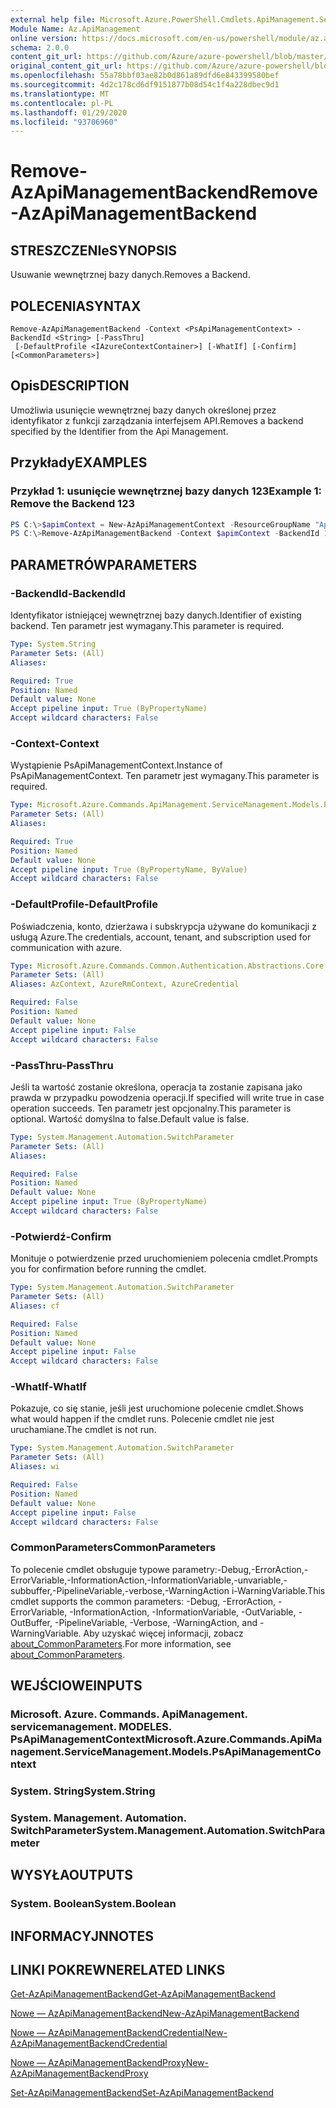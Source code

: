 ```yaml
---
external help file: Microsoft.Azure.PowerShell.Cmdlets.ApiManagement.ServiceManagement.dll-Help.xml
Module Name: Az.ApiManagement
online version: https://docs.microsoft.com/en-us/powershell/module/az.apimanagement/remove-azapimanagementbackend
schema: 2.0.0
content_git_url: https://github.com/Azure/azure-powershell/blob/master/src/ApiManagement/ApiManagement/help/Remove-AzApiManagementBackend.md
original_content_git_url: https://github.com/Azure/azure-powershell/blob/master/src/ApiManagement/ApiManagement/help/Remove-AzApiManagementBackend.md
ms.openlocfilehash: 55a78bbf03ae82b0d861a89dfd6e843399580bef
ms.sourcegitcommit: 4d2c178cd6df9151877b08d54c1f4a228dbec9d1
ms.translationtype: MT
ms.contentlocale: pl-PL
ms.lasthandoff: 01/29/2020
ms.locfileid: "93706960"
---
```

# <span data-ttu-id="a9574-101">Remove-AzApiManagementBackend</span><span class="sxs-lookup"><span data-stu-id="a9574-101">Remove-AzApiManagementBackend</span></span>

## <span data-ttu-id="a9574-102">STRESZCZENIe</span><span class="sxs-lookup"><span data-stu-id="a9574-102">SYNOPSIS</span></span>
<span data-ttu-id="a9574-103">Usuwanie wewnętrznej bazy danych.</span><span class="sxs-lookup"><span data-stu-id="a9574-103">Removes a Backend.</span></span>

## <span data-ttu-id="a9574-104">POLECENIA</span><span class="sxs-lookup"><span data-stu-id="a9574-104">SYNTAX</span></span>

```
Remove-AzApiManagementBackend -Context <PsApiManagementContext> -BackendId <String> [-PassThru]
 [-DefaultProfile <IAzureContextContainer>] [-WhatIf] [-Confirm] [<CommonParameters>]
```

## <span data-ttu-id="a9574-105">Opis</span><span class="sxs-lookup"><span data-stu-id="a9574-105">DESCRIPTION</span></span>
<span data-ttu-id="a9574-106">Umożliwia usunięcie wewnętrznej bazy danych określonej przez identyfikator z funkcji zarządzania interfejsem API.</span><span class="sxs-lookup"><span data-stu-id="a9574-106">Removes a backend specified by the Identifier from the Api Management.</span></span>

## <span data-ttu-id="a9574-107">Przykłady</span><span class="sxs-lookup"><span data-stu-id="a9574-107">EXAMPLES</span></span>

### <span data-ttu-id="a9574-108">Przykład 1: usunięcie wewnętrznej bazy danych 123</span><span class="sxs-lookup"><span data-stu-id="a9574-108">Example 1: Remove the Backend 123</span></span>
```powershell
PS C:\>$apimContext = New-AzApiManagementContext -ResourceGroupName "Api-Default-WestUS" -ServiceName "contoso"
PS C:\>Remove-AzApiManagementBackend -Context $apimContext -BackendId 123 -PassThru
```

## <span data-ttu-id="a9574-109">PARAMETRÓW</span><span class="sxs-lookup"><span data-stu-id="a9574-109">PARAMETERS</span></span>

### <span data-ttu-id="a9574-110">-BackendId</span><span class="sxs-lookup"><span data-stu-id="a9574-110">-BackendId</span></span>
<span data-ttu-id="a9574-111">Identyfikator istniejącej wewnętrznej bazy danych.</span><span class="sxs-lookup"><span data-stu-id="a9574-111">Identifier of existing backend.</span></span>
<span data-ttu-id="a9574-112">Ten parametr jest wymagany.</span><span class="sxs-lookup"><span data-stu-id="a9574-112">This parameter is required.</span></span>

```yaml
Type: System.String
Parameter Sets: (All)
Aliases:

Required: True
Position: Named
Default value: None
Accept pipeline input: True (ByPropertyName)
Accept wildcard characters: False
```

### <span data-ttu-id="a9574-113">-Context</span><span class="sxs-lookup"><span data-stu-id="a9574-113">-Context</span></span>
<span data-ttu-id="a9574-114">Wystąpienie PsApiManagementContext.</span><span class="sxs-lookup"><span data-stu-id="a9574-114">Instance of PsApiManagementContext.</span></span>
<span data-ttu-id="a9574-115">Ten parametr jest wymagany.</span><span class="sxs-lookup"><span data-stu-id="a9574-115">This parameter is required.</span></span>

```yaml
Type: Microsoft.Azure.Commands.ApiManagement.ServiceManagement.Models.PsApiManagementContext
Parameter Sets: (All)
Aliases:

Required: True
Position: Named
Default value: None
Accept pipeline input: True (ByPropertyName, ByValue)
Accept wildcard characters: False
```

### <span data-ttu-id="a9574-116">-DefaultProfile</span><span class="sxs-lookup"><span data-stu-id="a9574-116">-DefaultProfile</span></span>
<span data-ttu-id="a9574-117">Poświadczenia, konto, dzierżawa i subskrypcja używane do komunikacji z usługą Azure.</span><span class="sxs-lookup"><span data-stu-id="a9574-117">The credentials, account, tenant, and subscription used for communication with azure.</span></span>

```yaml
Type: Microsoft.Azure.Commands.Common.Authentication.Abstractions.Core.IAzureContextContainer
Parameter Sets: (All)
Aliases: AzContext, AzureRmContext, AzureCredential

Required: False
Position: Named
Default value: None
Accept pipeline input: False
Accept wildcard characters: False
```

### <span data-ttu-id="a9574-118">-PassThru</span><span class="sxs-lookup"><span data-stu-id="a9574-118">-PassThru</span></span>
<span data-ttu-id="a9574-119">Jeśli ta wartość zostanie określona, operacja ta zostanie zapisana jako prawda w przypadku powodzenia operacji.</span><span class="sxs-lookup"><span data-stu-id="a9574-119">If specified will write true in case operation succeeds.</span></span>
<span data-ttu-id="a9574-120">Ten parametr jest opcjonalny.</span><span class="sxs-lookup"><span data-stu-id="a9574-120">This parameter is optional.</span></span>
<span data-ttu-id="a9574-121">Wartość domyślna to false.</span><span class="sxs-lookup"><span data-stu-id="a9574-121">Default value is false.</span></span>

```yaml
Type: System.Management.Automation.SwitchParameter
Parameter Sets: (All)
Aliases:

Required: False
Position: Named
Default value: None
Accept pipeline input: True (ByPropertyName)
Accept wildcard characters: False
```

### <span data-ttu-id="a9574-122">-Potwierdź</span><span class="sxs-lookup"><span data-stu-id="a9574-122">-Confirm</span></span>
<span data-ttu-id="a9574-123">Monituje o potwierdzenie przed uruchomieniem polecenia cmdlet.</span><span class="sxs-lookup"><span data-stu-id="a9574-123">Prompts you for confirmation before running the cmdlet.</span></span>

```yaml
Type: System.Management.Automation.SwitchParameter
Parameter Sets: (All)
Aliases: cf

Required: False
Position: Named
Default value: None
Accept pipeline input: False
Accept wildcard characters: False
```

### <span data-ttu-id="a9574-124">-WhatIf</span><span class="sxs-lookup"><span data-stu-id="a9574-124">-WhatIf</span></span>
<span data-ttu-id="a9574-125">Pokazuje, co się stanie, jeśli jest uruchomione polecenie cmdlet.</span><span class="sxs-lookup"><span data-stu-id="a9574-125">Shows what would happen if the cmdlet runs.</span></span> <span data-ttu-id="a9574-126">Polecenie cmdlet nie jest uruchamiane.</span><span class="sxs-lookup"><span data-stu-id="a9574-126">The cmdlet is not run.</span></span>

```yaml
Type: System.Management.Automation.SwitchParameter
Parameter Sets: (All)
Aliases: wi

Required: False
Position: Named
Default value: None
Accept pipeline input: False
Accept wildcard characters: False
```

### <span data-ttu-id="a9574-127">CommonParameters</span><span class="sxs-lookup"><span data-stu-id="a9574-127">CommonParameters</span></span>
<span data-ttu-id="a9574-128">To polecenie cmdlet obsługuje typowe parametry:-Debug,-ErrorAction,-ErrorVariable,-InformationAction,-InformationVariable,-unvariable,-subbuffer,-PipelineVariable,-verbose,-WarningAction i-WarningVariable.</span><span class="sxs-lookup"><span data-stu-id="a9574-128">This cmdlet supports the common parameters: -Debug, -ErrorAction, -ErrorVariable, -InformationAction, -InformationVariable, -OutVariable, -OutBuffer, -PipelineVariable, -Verbose, -WarningAction, and -WarningVariable.</span></span> <span data-ttu-id="a9574-129">Aby uzyskać więcej informacji, zobacz [about_CommonParameters](https://go.microsoft.com/fwlink/?LinkID=113216).</span><span class="sxs-lookup"><span data-stu-id="a9574-129">For more information, see [about_CommonParameters](https://go.microsoft.com/fwlink/?LinkID=113216).</span></span>

## <span data-ttu-id="a9574-130">WEJŚCIOWE</span><span class="sxs-lookup"><span data-stu-id="a9574-130">INPUTS</span></span>

### <span data-ttu-id="a9574-131">Microsoft. Azure. Commands. ApiManagement. servicemanagement. MODELES. PsApiManagementContext</span><span class="sxs-lookup"><span data-stu-id="a9574-131">Microsoft.Azure.Commands.ApiManagement.ServiceManagement.Models.PsApiManagementContext</span></span>

### <span data-ttu-id="a9574-132">System. String</span><span class="sxs-lookup"><span data-stu-id="a9574-132">System.String</span></span>

### <span data-ttu-id="a9574-133">System. Management. Automation. SwitchParameter</span><span class="sxs-lookup"><span data-stu-id="a9574-133">System.Management.Automation.SwitchParameter</span></span>

## <span data-ttu-id="a9574-134">WYSYŁA</span><span class="sxs-lookup"><span data-stu-id="a9574-134">OUTPUTS</span></span>

### <span data-ttu-id="a9574-135">System. Boolean</span><span class="sxs-lookup"><span data-stu-id="a9574-135">System.Boolean</span></span>

## <span data-ttu-id="a9574-136">INFORMACYJN</span><span class="sxs-lookup"><span data-stu-id="a9574-136">NOTES</span></span>

## <span data-ttu-id="a9574-137">LINKI POKREWNE</span><span class="sxs-lookup"><span data-stu-id="a9574-137">RELATED LINKS</span></span>

[<span data-ttu-id="a9574-138">Get-AzApiManagementBackend</span><span class="sxs-lookup"><span data-stu-id="a9574-138">Get-AzApiManagementBackend</span></span>](./Get-AzApiManagementBackend)

[<span data-ttu-id="a9574-139">Nowe — AzApiManagementBackend</span><span class="sxs-lookup"><span data-stu-id="a9574-139">New-AzApiManagementBackend</span></span>](./New-AzApiManagementBackend.md)

[<span data-ttu-id="a9574-140">Nowe — AzApiManagementBackendCredential</span><span class="sxs-lookup"><span data-stu-id="a9574-140">New-AzApiManagementBackendCredential</span></span>](./New-AzApiManagementBackendCredential.md)

[<span data-ttu-id="a9574-141">Nowe — AzApiManagementBackendProxy</span><span class="sxs-lookup"><span data-stu-id="a9574-141">New-AzApiManagementBackendProxy</span></span>](./New-AzApiManagementBackendProxy.md)

[<span data-ttu-id="a9574-142">Set-AzApiManagementBackend</span><span class="sxs-lookup"><span data-stu-id="a9574-142">Set-AzApiManagementBackend</span></span>](./Set-AzApiManagementBackend.md)
